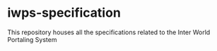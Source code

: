 # iwps-specification
This repository houses all the specifications related to the Inter World Portaling System
